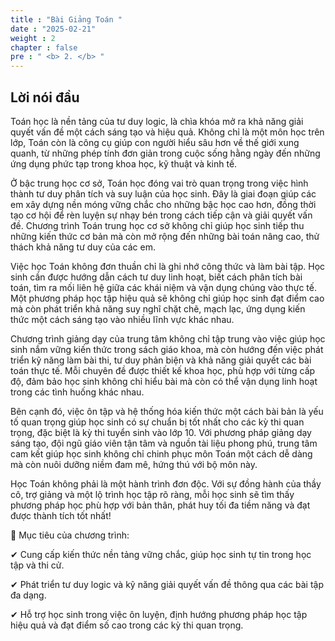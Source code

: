 ```yaml
---
title : "Bài Giảng Toán "
date : "2025-02-21"
weight : 2
chapter : false
pre : " <b> 2. </b> "
---
```

## Lời nói đầu

Toán học là nền tảng của tư duy logic, là chìa khóa mở ra khả năng giải quyết vấn đề một cách sáng tạo và hiệu quả. Không chỉ là một môn học trên lớp, Toán còn là công cụ giúp con người hiểu sâu hơn về thế giới xung quanh, từ những phép tính đơn giản trong cuộc sống hằng ngày đến những ứng dụng phức tạp trong khoa học, kỹ thuật và kinh tế.

Ở bậc trung học cơ sở, Toán học đóng vai trò quan trọng trong việc hình thành tư duy phân tích và suy luận của học sinh. Đây là giai đoạn giúp các em xây dựng nền móng vững chắc cho những bậc học cao hơn, đồng thời tạo cơ hội để rèn luyện sự nhạy bén trong cách tiếp cận và giải quyết vấn đề. Chương trình Toán trung học cơ sở không chỉ giúp học sinh tiếp thu những kiến thức cơ bản mà còn mở rộng đến những bài toán nâng cao, thử thách khả năng tư duy của các em.

Việc học Toán không đơn thuần chỉ là ghi nhớ công thức và làm bài tập. Học sinh cần được hướng dẫn cách tư duy linh hoạt, biết cách phân tích bài toán, tìm ra mối liên hệ giữa các khái niệm và vận dụng chúng vào thực tế. Một phương pháp học tập hiệu quả sẽ không chỉ giúp học sinh đạt điểm cao mà còn phát triển khả năng suy nghĩ chặt chẽ, mạch lạc, ứng dụng kiến thức một cách sáng tạo vào nhiều lĩnh vực khác nhau.

Chương trình giảng dạy của trung tâm không chỉ tập trung vào việc giúp học sinh nắm vững kiến thức trong sách giáo khoa, mà còn hướng đến việc phát triển kỹ năng làm bài thi, tư duy phản biện và khả năng giải quyết các bài toán thực tế. Mỗi chuyên đề được thiết kế khoa học, phù hợp với từng cấp độ, đảm bảo học sinh không chỉ hiểu bài mà còn có thể vận dụng linh hoạt trong các tình huống khác nhau.

Bên cạnh đó, việc ôn tập và hệ thống hóa kiến thức một cách bài bản là yếu tố quan trọng giúp học sinh có sự chuẩn bị tốt nhất cho các kỳ thi quan trọng, đặc biệt là kỳ thi tuyển sinh vào lớp 10. Với phương pháp giảng dạy sáng tạo, đội ngũ giáo viên tận tâm và nguồn tài liệu phong phú, trung tâm cam kết giúp học sinh không chỉ chinh phục môn Toán một cách dễ dàng mà còn nuôi dưỡng niềm đam mê, hứng thú với bộ môn này.

Học Toán không phải là một hành trình đơn độc. Với sự đồng hành của thầy cô, trợ giảng và một lộ trình học tập rõ ràng, mỗi học sinh sẽ tìm thấy phương pháp học phù hợp với bản thân, phát huy tối đa tiềm năng và đạt được thành tích tốt nhất! 

🔹 Mục tiêu của chương trình:

✔ Cung cấp kiến thức nền tảng vững chắc, giúp học sinh tự tin trong học tập và thi cử.

✔ Phát triển tư duy logic và kỹ năng giải quyết vấn đề thông qua các bài tập đa dạng.

✔ Hỗ trợ học sinh trong việc ôn luyện, định hướng phương pháp học tập hiệu quả và đạt điểm số cao trong các kỳ thi quan trọng.